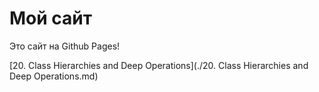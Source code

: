 # Мой сайт
Это сайт на Github Pages!

[20. Class Hierarchies and Deep Operations](./20. Class Hierarchies and Deep Operations.md)